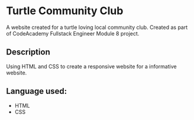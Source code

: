 # Turtle Community Club
A website created for a turtle loving local community club. Created as part of CodeAcademy Fullstack Engineer Module 8 project.

## Description
Using HTML and CSS to create a responsive website for a informative website.

## Language used:
* HTML
* CSS


